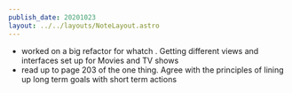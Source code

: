 ```yaml
---
publish_date: 20201023
layout: ../../layouts/NoteLayout.astro
---
```

- worked on a big refactor for whatch . Getting different views and interfaces set up for Movies and TV shows
- read up to page 203 of the one thing. Agree with the principles of lining up long term goals with short term actions

